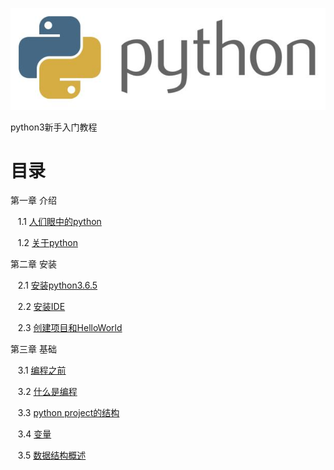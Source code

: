 ![logo](introducation/pics/python.jpg)

python3新手入门教程

# 目录

第一章 介绍

    1.1 [人们眼中的python](introducation/people_see_python.md)
    
    1.2 [关于python](introducation/state_of_python.md)
    

第二章 安装
    
    2.1 [安装python3.6.5](install/python3.6.5.md)
    
    2.2 [安装IDE](install/IDE.md)
    
    2.3 [创建项目和HelloWorld](install/create_project.md)

第三章 基础
    
    3.1 [编程之前](basic/before_programming.md)
    
    3.2 [什么是编程](basic/what_is_programming.md)
    
    3.3 [python project的结构](basic/program_structure.md)
    
    3.4 [变量](basic/variable.md)
    
    3.5 [数据结构概述](basic/data_structure.md)
